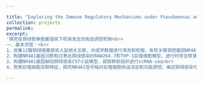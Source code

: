 ```yaml
---

title: "Exploring the Immune Regulatory Mechanisms under Pseudomonas aeruginosa Infection"
collection: projects
permalink:
excerpt:
'探究在铜绿假单胞菌侵染下机体发生的免疫调控机制<br>
一、基本流程：<br>
1、收集12篇铜绿细菌感染人鼠相关文献，对组学数据进行清洗和挖掘，发现关键调控基因NR4A1<br>
2、构建NR4A1基因沉默和过表达铜绿感染的RAW264.7和THP-1巨噬细胞模型，进行时序全转录组测序，构建调控网络<br>
3、构建NR4A1基因缺陷铜绿感染C57小鼠模型，提取肺部组织进行scRNA-seq<br>
4、聚焦巨噬细胞亚群特征，探究NR4A1信号轴对巨噬细胞命运决定和功能调控，阐述铜绿感染可能导致的免疫抑制机制<br>'

---
```







